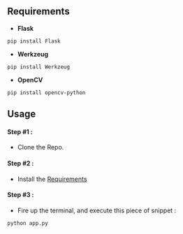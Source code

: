 ## Requirements

* **Flask**

`pip install Flask`

* **Werkzeug**

`pip install Werkzeug`

* **OpenCV**

`pip install opencv-python`

## Usage

#### Step #1 :

* Clone the Repo. 

#### Step #2 :

* Install the [Requirements](#requirements)

#### Step #3 :

* Fire up the terminal, and execute this piece of snippet :

`python app.py`